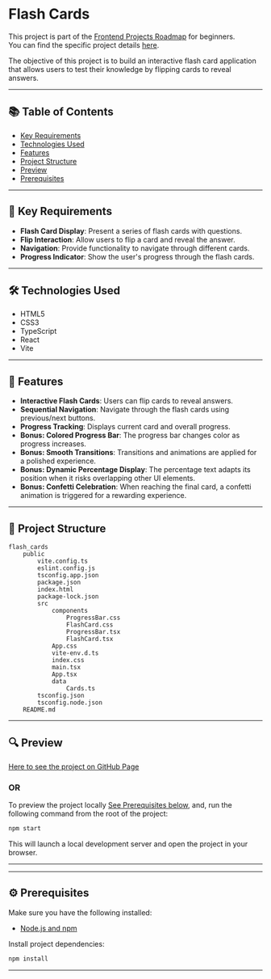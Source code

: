 # Flash Cards

This project is part of the [Frontend Projects Roadmap](https://roadmap.sh/frontend/projects) for beginners.  
You can find the specific project details [here](https://roadmap.sh/projects/flash-cards).

The objective of this project is to build an interactive flash card application that allows users to test their knowledge by flipping cards to reveal answers.

---

## 📚 Table of Contents

- [Key Requirements](#key-requirements)
- [Technologies Used](#technologies-used)
- [Features](#features)
- [Project Structure](#project-structure)
- [Preview](#preview)
- [Prerequisites](#prerequisites)

---

## 🔑 Key Requirements

- **Flash Card Display**: Present a series of flash cards with questions.
- **Flip Interaction**: Allow users to flip a card and reveal the answer.
- **Navigation**: Provide functionality to navigate through different cards.
- **Progress Indicator**: Show the user's progress through the flash cards.

---

## 🛠️ Technologies Used

- HTML5
- CSS3
- TypeScript
- React
- Vite

---

## 🚀 Features

- **Interactive Flash Cards**: Users can flip cards to reveal answers.
- **Sequential Navigation**: Navigate through the flash cards using previous/next buttons.
- **Progress Tracking**: Displays current card and overall progress.
- **Bonus: Colored Progress Bar**: The progress bar changes color as progress increases.
- **Bonus: Smooth Transitions**: Transitions and animations are applied for a polished experience.
- **Bonus: Dynamic Percentage Display**: The percentage text adapts its position when it risks overlapping other UI elements.
- **Bonus: Confetti Celebration**: When reaching the final card, a confetti animation is triggered for a rewarding experience.

---

## 📁 Project Structure
<!-- START PROJECT STRUCTURE -->
```
flash_cards
	public
		vite.config.ts
		eslint.config.js
		tsconfig.app.json
		package.json
		index.html
		package-lock.json
		src
			components
				ProgressBar.css
				FlashCard.css
				ProgressBar.tsx
				FlashCard.tsx
			App.css
			vite-env.d.ts
			index.css
			main.tsx
			App.tsx
			data
				Cards.ts
		tsconfig.json
		tsconfig.node.json
	README.md

```
<!-- END PROJECT STRUCTURE -->

---

## 🔍 Preview
<!-- START LINK TO PREVIEW --> 
[Here to see the project on GitHub Page](https://kizz4.github.io/practice/frontend_practice/beginner_projects/flash_cards/public)
<!-- END LINK TO PREVIEW -->

### OR

To preview the project locally [See Prerequisites below](#prerequisites), and, run the following command from the root of the project:

```bash
npm start
```

This will launch a local development server and open the project in your browser.

---


---

## ⚙️ Prerequisites

Make sure you have the following installed:

- [Node.js and npm](https://nodejs.org/)

Install project dependencies:

```bash
npm install
```

---
